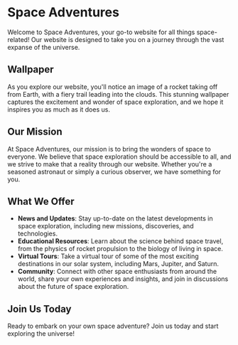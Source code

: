<!--
Write me markdown content of website with wallpaper:

"An image of a rocket taking off from Earth, with a fiery trail leading into the clouds."

The header of the page should not be copy of the text but rather a real content of the website which is using this wallpaper.

- Feel free to use structure like headings, bullets, numbering, blockquotes, paragraphs, horizontal lines, etc.
- You can use formatting like bold or _italic_
- You can include UTF-8 emojis
- Links should be only #hash anchors (and you can refer to the document itself)
- Do not include images
-->

<!--font:The font that best fits the Space Adventures website is "Montserrat".-->

# Space Adventures

Welcome to Space Adventures, your go-to website for all things space-related! Our website is designed to take you on a journey through the vast expanse of the universe. 

## Wallpaper

As you explore our website, you'll notice an image of a rocket taking off from Earth, with a fiery trail leading into the clouds. This stunning wallpaper captures the excitement and wonder of space exploration, and we hope it inspires you as much as it does us.

## Our Mission

At Space Adventures, our mission is to bring the wonders of space to everyone. We believe that space exploration should be accessible to all, and we strive to make that a reality through our website. Whether you're a seasoned astronaut or simply a curious observer, we have something for you.

## What We Offer

- **News and Updates**: Stay up-to-date on the latest developments in space exploration, including new missions, discoveries, and technologies.
- **Educational Resources**: Learn about the science behind space travel, from the physics of rocket propulsion to the biology of living in space.
- **Virtual Tours**: Take a virtual tour of some of the most exciting destinations in our solar system, including Mars, Jupiter, and Saturn.
- **Community**: Connect with other space enthusiasts from around the world, share your own experiences and insights, and join in discussions about the future of space exploration.

## Join Us Today

Ready to embark on your own space adventure? Join us today and start exploring the universe!
